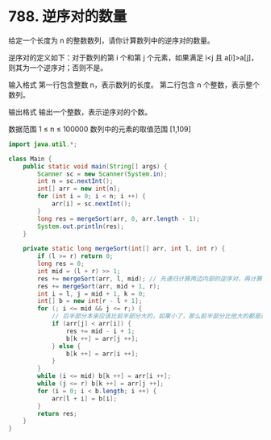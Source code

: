 # 788. 逆序对的数量
给定一个长度为 n 的整数数列，请你计算数列中的逆序对的数量。

逆序对的定义如下：对于数列的第 i 个和第 j 个元素，如果满足 i<j 且 a[i]>a[j]，则其为一个逆序对；否则不是。

输入格式
第一行包含整数 n，表示数列的长度。
第二行包含 n 个整数，表示整个数列。

输出格式
输出一个整数，表示逆序对的个数。

数据范围
1 ≤ n ≤ 100000
数列中的元素的取值范围 [1,109]
```java
import java.util.*;

class Main {
    public static void main(String[] args) {
        Scanner sc = new Scanner(System.in);
        int n = sc.nextInt();
        int[] arr = new int[n];
        for (int i = 0; i < n; i ++) {
            arr[i] = sc.nextInt();
        }
        long res = mergeSort(arr, 0, arr.length - 1);
        System.out.println(res);
    }
    
    private static long mergeSort(int[] arr, int l, int r) {
        if (l >= r) return 0;
        long res = 0;
        int mid = (l + r) >> 1;
        res += mergeSort(arr, l, mid); // 先递归计算两边内部的逆序对，再计算两边之间的逆序对
        res += mergeSort(arr, mid + 1, r);
        int i = l, j = mid + 1, k = 0;
        int[] b = new int[r - l + 1];
        for (; i <= mid && j <= r;) {
            // 后半部分本来应该比前半部分大的，如果小了，那么前半部分比他大的都是逆序对
            if (arr[j] < arr[i]) {
                res += mid - i + 1;
                b[k ++] = arr[j ++];
            } else {
                b[k ++] = arr[i ++];
            }
        }
        while (i <= mid) b[k ++] = arr[i ++];
        while (j <= r) b[k ++] = arr[j ++];
        for (i = 0; i < b.length; i ++) {
            arr[l + i] = b[i];
        }
        return res;
    }
}
```